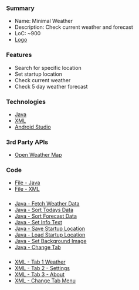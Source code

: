 ### Summary
- Name: Minimal Weather
- Description: Check current weather and forecast
- LoC: ~900
- [Logo](https://github.com/Sinc0/AndroidMinimalWeather/blob/master/app/src/main/res/mipmap-xxxhdpi/ic_launcher.png)

### Features
- Search for specific location
- Set startup location
- Check current weather
- Check 5 day weather forecast

### Technologies
- [Java](https://www.java.com/en/)
- [XML](https://en.wikipedia.org/wiki/XML)
- [Android Studio](https://developer.android.com/studio)

### 3rd Party APIs
- [Open Weather Map](https://openweathermap.org/)

### Code
- [File - Java](https://github.com/Sinc0/AndroidMinimalWeather/blob/master/app/src/main/java/java/minimal/weather/MainActivity.java)
- [File - XML](https://github.com/Sinc0/AndroidMinimalWeather/blob/master/app/src/main/res/layout/activity_main.xml)
###
- [Java - Fetch Weather Data](https://github.com/Sinc0/AndroidMinimalWeather/blob/master/app/src/main/java/java/minimal/weather/MainActivity.java#L55-L65)
- [Java - Sort Todays Data](https://github.com/Sinc0/AndroidMinimalWeather/blob/master/app/src/main/java/java/minimal/weather/MainActivity.java#L368-L376)
- [Java - Sort Forecast Data](https://github.com/Sinc0/AndroidMinimalWeather/blob/master/app/src/main/java/java/minimal/weather/MainActivity.java#L378-L388)
- [Java - Set Info Text](https://github.com/Sinc0/AndroidMinimalWeather/blob/master/app/src/main/java/java/minimal/weather/MainActivity.java#L418-L447)
- [Java - Save Startup Location](https://github.com/Sinc0/AndroidMinimalWeather/blob/master/app/src/main/java/java/minimal/weather/MainActivity.java#L545-L575)
- [Java - Load Startup Location](https://github.com/Sinc0/AndroidMinimalWeather/blob/master/app/src/main/java/java/minimal/weather/MainActivity.java#L68-L81)
- [Java - Set Background Image](https://github.com/Sinc0/AndroidMinimalWeather/blob/master/app/src/main/java/java/minimal/weather/MainActivity.java#L234-L253)
- [Java - Change Tab](https://github.com/Sinc0/AndroidMinimalWeather/blob/master/app/src/main/java/java/minimal/weather/MainActivity.java#L464-L542)
###
- [XML - Tab 1 Weather](https://github.com/Sinc0/AndroidMinimalWeather/blob/master/app/src/main/res/layout/activity_main.xml#L15-L91)
- [XML - Tab 2 - Settings](https://github.com/Sinc0/AndroidMinimalWeather/blob/master/app/src/main/res/layout/activity_main.xml#L93-L152)
- [XML - Tab 3 - About](https://github.com/Sinc0/AndroidMinimalWeather/blob/master/app/src/main/res/layout/activity_main.xml#L154-L281)
- [XML - Change Tab Menu](https://github.com/Sinc0/AndroidMinimalWeather/blob/master/app/src/main/res/layout/activity_main.xml#L283-L338)
